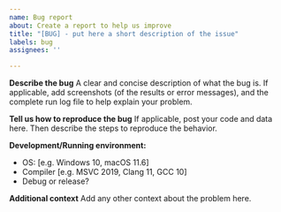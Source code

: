```yaml
---
name: Bug report
about: Create a report to help us improve
title: "[BUG] - put here a short description of the issue"
labels: bug
assignees: ''

---
```


**Describe the bug**
A clear and concise description of what the bug is.
If applicable, add screenshots (of the results or error messages), and the complete run log file to help explain your problem.

**Tell us how to reproduce the bug** 
If applicable, post your code and data here.
Then describe the steps to reproduce the behavior.  

**Development/Running environment:**
 - OS: [e.g. Windows 10, macOS 11.6]
 - Compiler [e.g. MSVC 2019, Clang 11, GCC 10]
 - Debug or release?

**Additional context**
Add any other context about the problem here.
